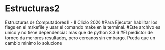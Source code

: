 # Estructuras2
Estructuras de Computadores II  - II Cliclo 2020
#Para Ejecutar, habilitar los flags en el makefile y usar el comando make en la terminal.
#Este archivo es unico y no tiene dependencias mas que de python 3.3.6
#El predictor de torneo da menores resultados, pero cercanos sin embargo. Pueda que un cambio minimo lo solucione
